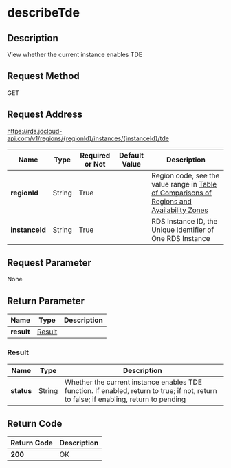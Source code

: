 # describeTde


## Description
View whether the current instance enables TDE

## Request Method
GET

## Request Address
https://rds.jdcloud-api.com/v1/regions/{regionId}/instances/{instanceId}/tde

|Name|Type|Required or Not|Default Value|Description|
|---|---|---|---|---|
|**regionId**|String|True| |Region code, see the value range in [Table of Comparisons of Regions and Availability Zones](../Enum-Definitions/Regions-AZ.md)|
|**instanceId**|String|True| |RDS Instance ID, the Unique Identifier of One RDS Instance|

## Request Parameter
None


## Return Parameter
|Name|Type|Description|
|---|---|---|
|**result**|[Result](describeTde#Result)| |

### <a name="Result">Result</a>
|Name|Type|Description|
|---|---|---|
|**status**|String|Whether the current instance enables TDE function. If enabled, return to true; if not, return to false; if enabling, return to pending|

## Return Code
|Return Code|Description|
|---|---|
|**200**|OK|
